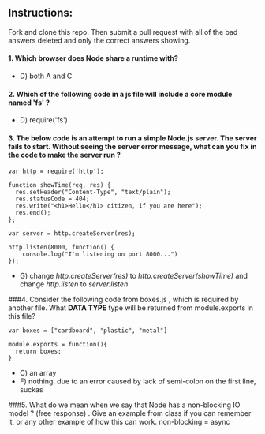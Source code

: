 ## Instructions:
Fork and clone this repo.  Then submit a pull request with all of the bad answers deleted and only the correct answers showing.

#### 1.  Which browser does Node share a runtime with?
* D) both A and C

#### 2.  Which of the following code in a js file will include a core module named 'fs' ?   
* D) require('fs')

#### 3.  The below code is an attempt to run a simple Node.js server. The server fails to start. Without seeing the server error message, what can you fix in the code to make the server run ?

```
var http = require('http');

function showTime(req, res) {
  res.setHeader("Content-Type", "text/plain");
  res.statusCode = 404;
  res.write("<h1>Hello</h1> citizen, if you are here");
  res.end();
};

var server = http.createServer(res);

http.listen(8000, function() {
	console.log("I'm listening on port 8000...")
});

```

* G) change *http.createServer(res)* to  *http.createServer(showTime)* and change *http.listen* to *server.listen*

###4. Consider the following code from boxes.js , which is required by another file.  What **DATA TYPE** type will be returned from module.exports in this file?
```
var boxes = ["cardboard", "plastic", "metal"]

module.exports = function(){
  return boxes;
}

```

* C) an array
* F) nothing, due to an error caused by lack of semi-colon on the first line, suckas

###5. What do we mean when we say that Node has a non-blocking IO model ?  (free response) . Give an example from class if you can remember it, or any other example of how this can work.
non-blocking = async
